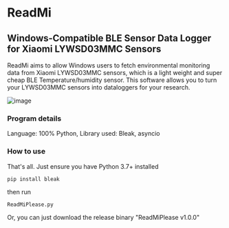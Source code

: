 # ReadMi
## Windows-Compatible BLE Sensor Data Logger for Xiaomi LYWSD03MMC Sensors

ReadMi aims to allow Windows users to fetch environmental monitoring data from Xiaomi LYWSD03MMC sensors, which is a light weight and super cheap BLE Temperature/humidity sensor. This software allows you to turn your LYWSD03MMC sensors into dataloggers for your research.

![image](https://github.com/TermCIC/MiTemperature2_WindowsReader/assets/32321661/008159ab-862c-459a-854d-f261d8ef7dd1)

### Program details
Language: 100% Python,
Library used: Bleak, asyncio

### How to use
That's all. Just ensure you have Python 3.7+ installed

```
pip install bleak
```

then run
```
ReadMiPlease.py
```

Or, you can just download the release binary "ReadMiPlease v1.0.0"
